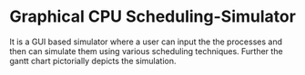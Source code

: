 # Graphical CPU Scheduling-Simulator
It is a GUI based simulator where a user can input the the processes and then can simulate them using various scheduling techniques.
Further the gantt chart pictorially depicts the simulation. 
